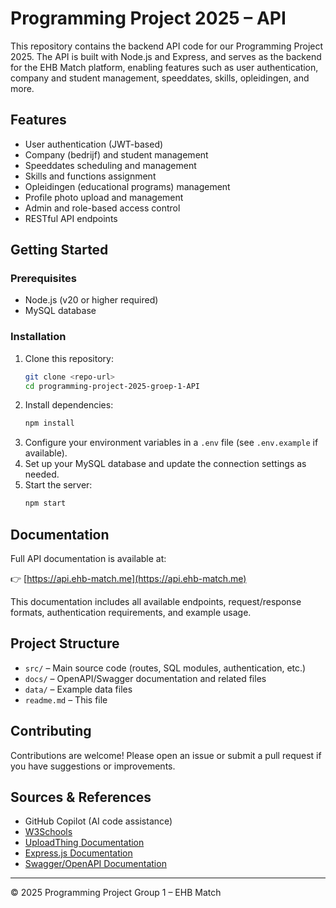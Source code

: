 # Programming Project 2025 – API

This repository contains the backend API code for our Programming Project 2025. The API is built with Node.js and Express, and serves as the backend for the EHB Match platform, enabling features such as user authentication, company and student management, speeddates, skills, opleidingen, and more.

## Features
- User authentication (JWT-based)
- Company (bedrijf) and student management
- Speeddates scheduling and management
- Skills and functions assignment
- Opleidingen (educational programs) management
- Profile photo upload and management
- Admin and role-based access control
- RESTful API endpoints

## Getting Started

### Prerequisites
- Node.js (v20 or higher required)
- MySQL database

### Installation
1. Clone this repository:
   ```sh
   git clone <repo-url>
   cd programming-project-2025-groep-1-API
   ```
2. Install dependencies:
   ```sh
   npm install
   ```
3. Configure your environment variables in a `.env` file (see `.env.example` if available).
4. Set up your MySQL database and update the connection settings as needed.
5. Start the server:
   ```sh
   npm start
   ```

## Documentation

Full API documentation is available at:

👉 [https://api.ehb-match.me](https://api.ehb-match.me)

This documentation includes all available endpoints, request/response formats, authentication requirements, and example usage.

## Project Structure
- `src/` – Main source code (routes, SQL modules, authentication, etc.)
- `docs/` – OpenAPI/Swagger documentation and related files
- `data/` – Example data files
- `readme.md` – This file

## Contributing
Contributions are welcome! Please open an issue or submit a pull request if you have suggestions or improvements.

## Sources & References
- GitHub Copilot (AI code assistance)
- [W3Schools](https://www.w3schools.com)
- [UploadThing Documentation](https://docs.uploadthing.com/)
- [Express.js Documentation](https://expressjs.com)
- [Swagger/OpenAPI Documentation](https://swagger.io/docs/)

---

© 2025 Programming Project Group 1 – EHB Match
